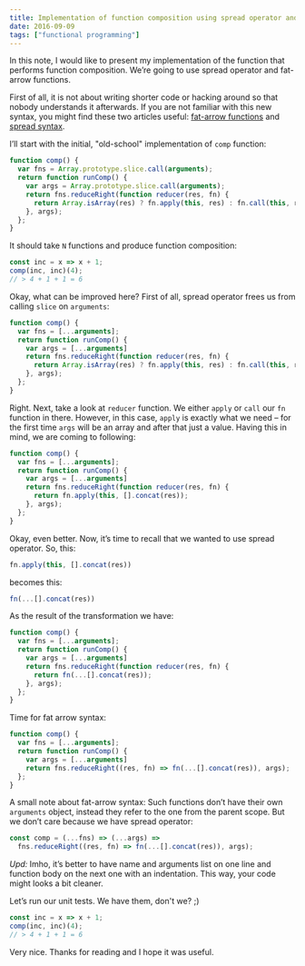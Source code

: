 ```yaml
---
title: Implementation of function composition using spread operator and fat-arrow syntax
date: 2016-09-09
tags: ["functional programming"]
---
```

In this note, I would like to present my implementation of the function that performs function composition. We’re going to use spread operator and fat-arrow functions.

First of all, it is not about writing shorter code or hacking around so that nobody understands it afterwards. If you are not familiar with this new syntax, you might find these two articles useful: [fat-arrow functions](http://www-db.deis.unibo.it/courses/TW/DOCS/JS/developer.mozilla.org/en-US/docs/Web/JavaScript/Reference/Functions/Arrow_functions.html) and [spread syntax](https://developer.mozilla.org/en/docs/Web/JavaScript/Reference/Operators/Spread_operator).

I’ll start with the initial, "old-school" implementation of `comp` function:

```js
function comp() {
  var fns = Array.prototype.slice.call(arguments);
  return function runComp() {
    var args = Array.prototype.slice.call(arguments);
    return fns.reduceRight(function reducer(res, fn) {
      return Array.isArray(res) ? fn.apply(this, res) : fn.call(this, res);
    }, args);
  };
}
```

It should take `N` functions and produce function composition:

```js
const inc = x => x + 1;
comp(inc, inc)(4);
// > 4 + 1 + 1 = 6
```

Okay, what can be improved here? First of all, spread operator frees us from calling `slice` on `arguments`:

```js
function comp() {
  var fns = [...arguments];
  return function runComp() {
    var args = [...arguments]
    return fns.reduceRight(function reducer(res, fn) {
      return Array.isArray(res) ? fn.apply(this, res) : fn.call(this, res);
    }, args);
  };
}
```

Right. Next, take a look at `reducer` function. We either `apply` or `call` our `fn` function in there. However, in this case, `apply` is exactly what we need – for the first time `args` will be an array and after that just a value. Having this in mind, we are coming to following:

```js
function comp() {
  var fns = [...arguments];
  return function runComp() {
    var args = [...arguments]
    return fns.reduceRight(function reducer(res, fn) {
      return fn.apply(this, [].concat(res));
    }, args);
  };
}
```

Okay, even better. Now, it’s time to recall that we wanted to use spread operator. So, this:

```js
fn.apply(this, [].concat(res))
```

becomes this:

```js
fn(...[].concat(res))
```

As the result of the transformation we have:

```js
function comp() {
  var fns = [...arguments];
  return function runComp() {
    var args = [...arguments]
    return fns.reduceRight(function reducer(res, fn) {
      return fn(...[].concat(res));
    }, args);
  };
}
```

Time for fat arrow syntax:

```js
function comp() {
  var fns = [...arguments];
  return function runComp() {
    var args = [...arguments]
    return fns.reduceRight((res, fn) => fn(...[].concat(res)), args);
  };
}
```

A small note about fat-arrow syntax: Such functions don’t have their own `arguments` object, instead they refer to the one from the parent scope. But we don’t care because we have spread operator:

```js
const comp = (...fns) => (...args) =>
  fns.reduceRight((res, fn) => fn(...[].concat(res)), args);
```

_Upd:_ Imho, it’s better to have name and arguments list on one line and function body on the next one with an indentation. This way, your code might looks a bit cleaner.

Let’s run our unit tests. We have them, don't we? ;)

```js
const inc = x => x + 1;
comp(inc, inc)(4);
// > 4 + 1 + 1 = 6
```

Very nice. Thanks for reading and I hope it was useful.

